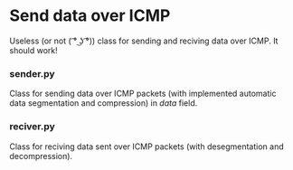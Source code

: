 # Send data over ICMP
Useless (or not ( ͡° ͜ʖ ͡°)) class for sending and reciving data over ICMP. It should work!

### sender.py
Class for sending data over ICMP packets (with implemented automatic data segmentation and compression) in *data* field.

### reciver.py
Class for reciving data sent over ICMP packets (with desegmentation and decompression).
